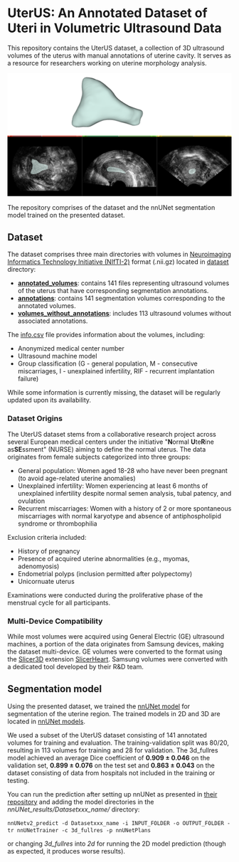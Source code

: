 # UterUS: An Annotated Dataset of Uteri in Volumetric Ultrasound Data
This repository contains the UterUS dataset, a collection of 3D ultrasound volumes of the uterus with manual annotations of uterine cavity. It serves as a resource for researchers working on uterine morphology analysis.

![Example of one of the volumes in Slicer3D.](sources/sample1.png "Example of one of the volumes with the segmented uterine cavity, shown in Slicer3D.")

The repository comprises of the dataset and the nnUNet segmentation model trained on the presented dataset. 

## Dataset
The dataset comprises three main directories with volumes in [Neuroimaging Informatics Technology Initiative (NIfTI-2)](https://nifti.nimh.nih.gov/nifti-2) format (.nii.gz) located in [dataset](dataset/) directory:

- [**annotated_volumes**](dataset/annotated_volumes/): contains 141 files representing ultrasound volumes of the uterus that have corresponding segmentation annotations.
- [**annotations**](dataset/annotations/): contains 141 segmentation volumes corresponding to the annotated volumes.
- [**volumes_without_annotations**](dataset/volumes_without_annotations/): includes 113 ultrasound volumes without associated annotations.
  
The [info.csv](dataset/info.csv) file provides information about the volumes, including:
- Anonymized medical center number
- Ultrasound machine model
- Group classification (G - general population, M - consecutive miscarriages, I - unexplained infertility, RIF - recurrent implantation failure)
  
While some information is currently missing, the dataset will be regularly updated upon its availability.

### Dataset Origins
The UterUS dataset stems from a collaborative research project across several European medical centers under the initiative "**N**ormal **U**te**R**ine as**SE**ssment" (NURSE) aiming to define the normal uterus. The data originates from female subjects categorized into three groups:

- General population: Women aged 18-28 who have never been pregnant (to avoid age-related uterine anomalies)
- Unexplained infertility: Women experiencing at least 6 months of unexplained infertility despite normal semen analysis, tubal patency, and ovulation
- Recurrent miscarriages: Women with a history of 2 or more spontaneous miscarriages with normal karyotype and absence of antiphospholipid syndrome or thrombophilia

Exclusion criteria included:
- History of pregnancy
- Presence of acquired uterine abnormalities (e.g., myomas, adenomyosis)
- Endometrial polyps (inclusion permitted after polypectomy)
- Unicornuate uterus
  
Examinations were conducted during the proliferative phase of the menstrual cycle for all participants.

### Multi-Device Compatibility
While most volumes were acquired using General Electric (GE) ultrasound machines, a portion of the data originates from Samsung devices, making the dataset multi-device. GE volumes were converted to the  format using the [Slicer3D](https://www.slicer.org/) extension [SlicerHeart](https://www.slicer.org/wiki/Documentation/4.5/Extensions/SlicerHeart). Samsung volumes were converted with a dedicated tool developed by their R&D team.

## Segmentation model

Using the presented dataset, we trained the [nnUNet model](https://www.nature.com/articles/s41592-020-01008-z) for segmentation of the uterine region. The trained models in 2D and 3D are located in [nnUNet models](nnUNet_models/). 

We used a subset of the UterUS dataset consisting of 141 annotated volumes for training and evaluation.
The training-validation split was 80/20, resulting in 113 volumes for training and 28 for validation.
The 3d_fullres model achieved an average Dice coefficient of **0.909 ± 0.046** on the validation set, 
**0.899 ± 0.076** on the test set and **0.863 ± 0.043** on the dataset consisting of data from hospitals not included in the training or testing.

You can run the prediction after setting up nnUNet as presented in [their repository](https://github.com/MIC-DKFZ/nnUNet) and adding the model directories in the *nnUNet_results/Datasetxxx_name/* directory:
```
nnUNetv2_predict -d Datasetxxx_name -i INPUT_FOLDER -o OUTPUT_FOLDER -tr nnUNetTrainer -c 3d_fullres -p nnUNetPlans
```
or changing *3d_fullres* into *2d* for running the 2D model prediction (though as expected, it produces worse results).
